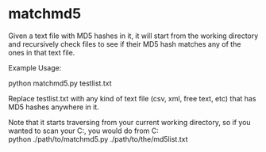 matchmd5
========

Given a text file with MD5 hashes in it, it will start from the working directory and recursively check files to see if their MD5 hash matches any of the ones in that text file.


Example Usage:

python matchmd5.py testlist.txt

Replace testlist.txt with any kind of text file (csv, xml, free text, etc) that has MD5 hashes anywhere in it.

Note that it starts traversing from your current working directory, so if you wanted to scan your C:\, you would do 
from C:\
python ./path/to/matchmd5.py ./path/to/the/md5list.txt